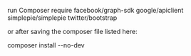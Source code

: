run 
Composer require
  facebook/graph-sdk
  google/apiclient
  simplepie/simplepie
  twitter/bootstrap
  
 or after saving the composer file listed here:
 
 composer install --no-dev
